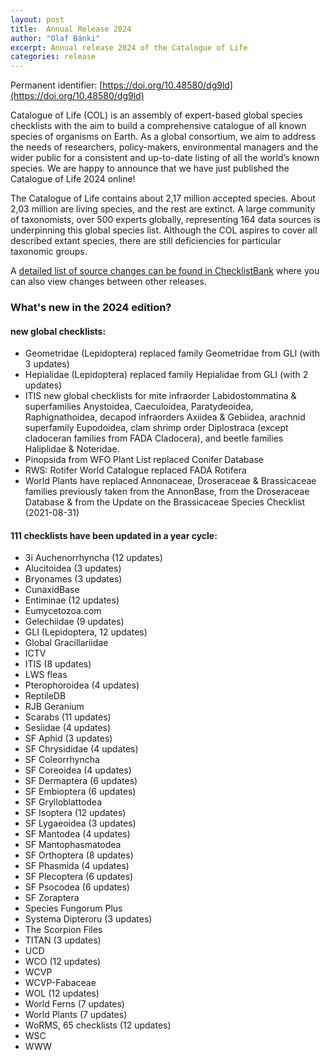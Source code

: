 ```yaml
---
layout: post
title:  Annual Release 2024
author: "Olaf Bánki"
excerpt: Annual release 2024 of the Catalogue of Life
categories: release
---
```


Permanent identifier: [https://doi.org/10.48580/dg9ld](https://doi.org/10.48580/dg9ld)

Catalogue of Life (COL) is an assembly of expert-based global species checklists with the aim to build a comprehensive catalogue of all known species of organisms on Earth. As a global consortium, we aim to address the needs of researchers, policy-makers, environmental managers and the wider public for a consistent and up-to-date listing of all the world’s known species. We are happy to announce that we have just published the Catalogue of Life 2024 online!

The Catalogue of Life contains about 2,17 million accepted species. About 2,03 million are living species, and the rest are extinct. A large community of taxonomists, over 500 experts globally, representing 164 data sources is underpinning this global species list.
Although the COL aspires to cover all described extant species, there are still deficiencies for particular taxonomic groups.

A [detailed list of source changes can be found in ChecklistBank](https://www.checklistbank.org/dataset/299029/sourcemetrics?hideUnchanged=true&releaseKey=296511) where you can also view changes between other releases.

### What's new in the 2024 edition?

#### new global checklists:

 * Geometridae (Lepidoptera) replaced family Geometridae from GLI (with 3 updates)
 * Hepialidae (Lepidoptera) replaced family Hepialidae from GLI (with 2 updates)
 * ITIS new global checklists for mite infraorder Labidostommatina & superfamilies Anystoidea, Caeculoidea, Paratydeoidea, Raphignathoidea, decapod     infraorders Axiidea & Gebiidea, arachnid superfamily Eupodoidea, clam shrimp order Diplostraca (except cladoceran families from FADA Cladocera),     and beetle families Haliplidae & Noteridae.
 * Pinopsida from WFO Plant List replaced Conifer Database
 * RWS: Rotifer World Catalogue replaced FADA Rotifera
 * World Plants have replaced Annonaceae, Droseraceae & Brassicaceae families previously taken from the AnnonBase, from the Droseraceae Database &      from the Update on the Brassicaceae Species Checklist (2021-08-31)

#### 111 checklists have been updated in a year cycle:

 * 3i Auchenorrhyncha (12 updates)
 * Alucitoidea (3 updates)
 * Bryonames (3 updates)
 * CunaxidBase
 * Entiminae (12 updates)
 * Eumycetozoa.com
 * Gelechiidae (9 updates)
 * GLI (Lepidoptera, 12 updates)
 * Global Gracillariidae
 * ICTV
 * ITIS (8 updates)
 * LWS fleas
 * Pterophoroidea (4 updates)
 * ReptileDB
 * RJB Geranium
 * Scarabs (11 updates)
 * Sesiidae (4 updates)
 * SF Aphid (3 updates)
 * SF Chrysididae (4 updates)
 * SF Coleorrhyncha
 * SF Coreoidea (4 updates)
 * SF Dermaptera (6 updates)
 * SF Embioptera (6 updates)
 * SF Grylloblattodea
 * SF Isoptera (12 updates)
 * SF Lygaeoidea (3 updates)
 * SF Mantodea (4 updates)
 * SF Mantophasmatodea
 * SF Orthoptera (8 updates)
 * SF Phasmida (4 updates)
 * SF Plecoptera (6 updates)
 * SF Psocodea (6 updates)
 * SF Zoraptera
 * Species Fungorum Plus
 * Systema Dipteroru (3 updates)
 * The Scorpion Files
 * TITAN (3 updates)
 * UCD
 * WCO (12 updates)
 * WCVP
 * WCVP-Fabaceae
 * WOL (12 updates)
 * World Ferns (7 updates)
 * World Plants (7 updates)
 * WoRMS, 65 checklists (12 updates)
 * WSC
 * WWW
